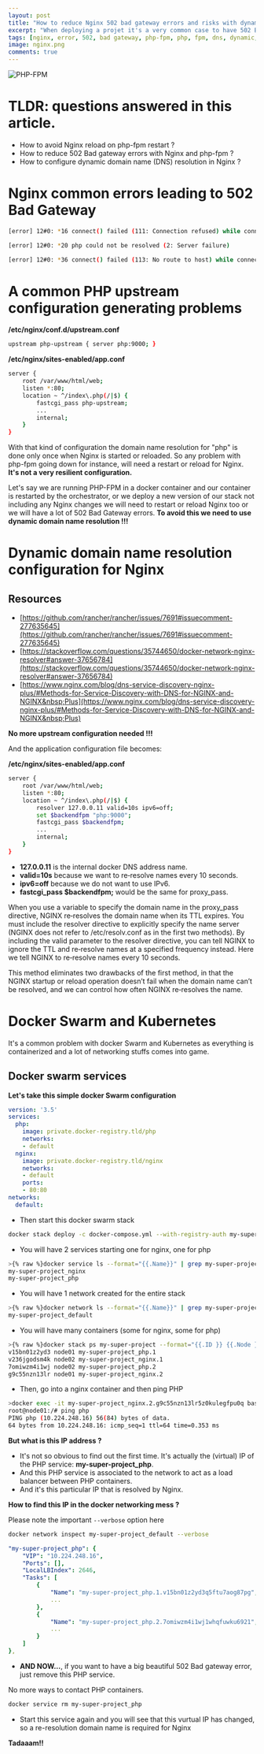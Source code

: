 ```yaml
---
layout: post
title: "How to reduce Nginx 502 bad gateway errors and risks with dynamic domain name resolution for proxy_pass and fastcgi_pass"
excerpt: "When deploying a projet it's a very common case to have 502 Bad gateway error as PHP-FPM is restarting while Nginx is still up and running. But we can avoid Nginx reload or restart and reduce 502 Bad gateway errors"
tags: [nginx, error, 502, bad gateway, php-fpm, php, fpm, dns, dynamic, domain name, resolution, connection refused, server failure, no route to host]
image: nginx.png
comments: true
---
```


![PHP-FPM](/images/posts/nginx.png)

# TLDR: questions answered in this article.

* How to avoid Nginx reload on php-fpm restart ?
* How to reduce 502 Bad gateway errors with Nginx and php-fpm ?
* How to configure dynamic domain name (DNS) resolution in Nginx ?

# Nginx common errors leading to 502 Bad Gateway

```bash
[error] 12#0: *16 connect() failed (111: Connection refused) while connecting to upstream
```

```bash
[error] 12#0: *20 php could not be resolved (2: Server failure)
```

```bash
[error] 12#0: *36 connect() failed (113: No route to host) while connecting to upstream
```

# A common PHP upstream configuration generating problems

**/etc/nginx/conf.d/upstream.conf**

```bash
upstream php-upstream { server php:9000; }
```

**/etc/nginx/sites-enabled/app.conf**

```bash
server {
    root /var/www/html/web;
    listen *:80;
    location ~ ^/index\.php(/|$) {
        fastcgi_pass php-upstream;
        ...
        internal;
    }
}
```

With that kind of configuration the domain name resolution for "php" is done only once when Nginx is started or reloaded.
So any problem with php-fpm going down for instance, will need a restart or reload for Nginx.
**It's not a very resilient configuration.**

Let's say we are running PHP-FPM in a docker container
and our container is restarted by the orchestrator, or we deploy a new version of our stack not including any Nginx changes we will need to restart or reload Nginx too or we will have a lot of 502 Bad Gateway errors.
**To avoid this we need to use dynamic domain name resolution !!!**

# Dynamic domain name resolution configuration for Nginx

## Resources

* [https://github.com/rancher/rancher/issues/7691#issuecomment-277635645](https://github.com/rancher/rancher/issues/7691#issuecomment-277635645)
* [https://stackoverflow.com/questions/35744650/docker-network-nginx-resolver#answer-37656784](https://stackoverflow.com/questions/35744650/docker-network-nginx-resolver#answer-37656784)
* [https://www.nginx.com/blog/dns-service-discovery-nginx-plus/#Methods-for-Service-Discovery-with-DNS-for-NGINX-and-NGINX&nbsp;Plus](https://www.nginx.com/blog/dns-service-discovery-nginx-plus/#Methods-for-Service-Discovery-with-DNS-for-NGINX-and-NGINX&nbsp;Plus)

**No more upstream configuration needed !!!** 

And the application configuration file becomes: 

**/etc/nginx/sites-enabled/app.conf**

```bash
server {
    root /var/www/html/web;
    listen *:80;
    location ~ ^/index\.php(/|$) {
        resolver 127.0.0.11 valid=10s ipv6=off;
        set $backendfpm "php:9000";
        fastcgi_pass $backendfpm;
        ...
        internal;
    }
}
```

* **127.0.0.11** is the internal docker DNS address name.
* **valid=10s** because we want to re‑resolve names every 10 seconds.
* **ipv6=off** because we do not want to use IPv6.
* **fastcgi_pass $backendfpm;** would be the same for proxy_pass.

When you use a variable to specify the domain name in the proxy_pass directive,
NGINX re‑resolves the domain name when its TTL expires.
You must include the resolver directive to explicitly specify the name server (NGINX does not refer to /etc/resolv.conf as in the first two methods).
By including the valid parameter to the resolver directive, you can tell NGINX to ignore the TTL and re‑resolve names at a specified frequency instead.
Here we tell NGINX to re‑resolve names every 10 seconds.

This method eliminates two drawbacks of the first method,
in that the NGINX startup or reload operation doesn’t fail when the domain name can’t be resolved,
and we can control how often NGINX re‑resolves the name.

# Docker Swarm and Kubernetes

It's a common problem with docker Swarm and Kubernetes as everything is containerized and a lot of networking stuffs comes into game.

## Docker swarm services

**Let's take this simple docker Swarm configuration**

```yaml
version: '3.5'
services:
  php:
    image: private.docker-registry.tld/php
    networks:
    - default
  nginx:
    image: private.docker-registry.tld/nginx
    networks:
    - default
    ports:
    - 80:80
networks:
  default:
```

* Then start this docker swarm stack

```bash
docker stack deploy -c docker-compose.yml --with-registry-auth my-super-project
```

* You will have 2 services starting one for nginx, one for php

```bash
>{% raw %}docker service ls --format="{{.Name}}" | grep my-super-project{% endraw %}
my-super-project_nginx
my-super-project_php
```

* You will have 1 network created for the entire stack

```bash
>{% raw %}docker network ls --format="{{.Name}}" | grep my-super-project{% endraw %}
my-super-project_default
```

* You will have many containers (some for nginx, some for php)

```bash
>{% raw %}docker stack ps my-super-project --format="{{.ID }} {{.Node }} {{.Name}}"{% endraw %}
v15bn01z2yd3 node01 my-super-project_php.1
v236jgodsm4k node02 my-super-project_nginx.1
7omiwzm4i1wj node02 my-super-project_php.2
g9c55nzn13lr node01 my-super-project_nginx.2
```

* Then, go into a nginx container and then ping PHP

```bash
>docker exec -it my-super-project_nginx.2.g9c55nzn13lr5z0kulegfpu0q bash
root@node01:/# ping php
PING php (10.224.248.16) 56(84) bytes of data.
64 bytes from 10.224.248.16: icmp_seq=1 ttl=64 time=0.353 ms
```

**But what is this IP address ?**

* It's not so obvious to find out the first time. It's actually the (virtual) IP of the PHP service: **my-super-project_php**.
* And this PHP service is associated to the network to act as a load balancer between PHP containers.
* And it's this particular IP that is resolved by Nginx.

**How to find this IP in the docker networking mess ?**

Please note the important `--verbose` option here

```bash
docker network inspect my-super-project_default --verbose
```

```yaml
"my-super-project_php": {
    "VIP": "10.224.248.16",
    "Ports": [],
    "LocalLBIndex": 2646,
    "Tasks": [
        {
            "Name": "my-super-project_php.1.v15bn01z2yd3q5ftu7aog87pg",
            ...
        },
        {
            "Name": "my-super-project_php.2.7omiwzm4i1wj1whqfuwku6921",
            ...
        }
    ]
},
```

* **AND NOW...**, if you want to have a big beautiful 502 Bad gateway error, just remove this PHP service.

No more ways to contact PHP containers.

```bash
docker service rm my-super-project_php
```

* Start this service again and you will see that this vurtual IP has changed, so a re-resolution domain name is required for Nginx

**Tadaaam!!**
